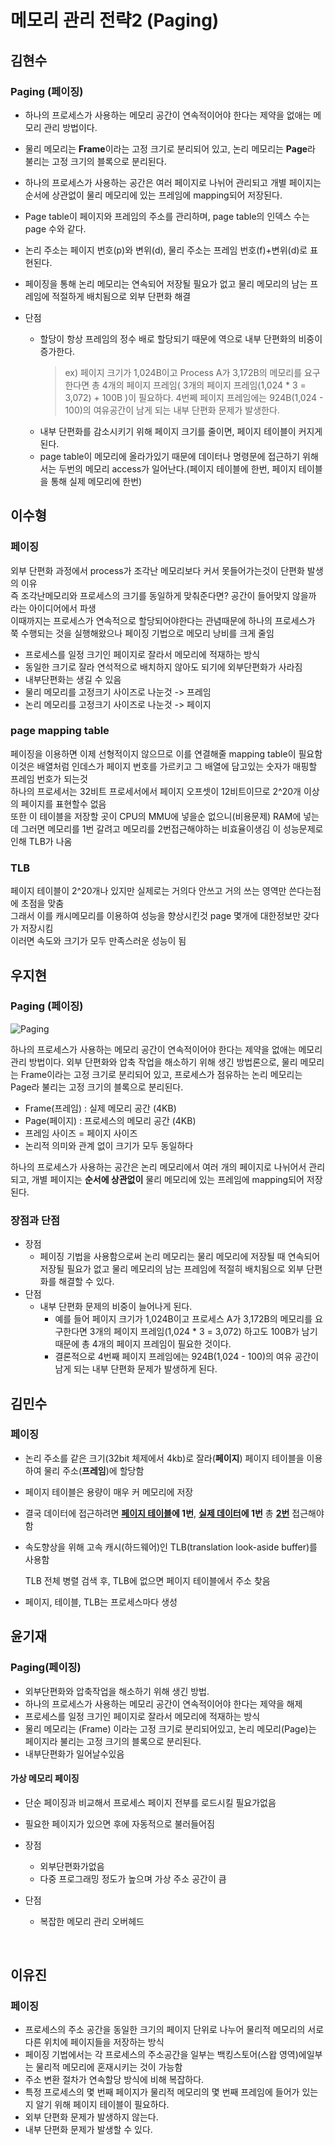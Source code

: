 # 메모리 관리 전략2 (Paging)

## 김현수

### Paging (페이징)

- 하나의 프로세스가 사용하는 메모리 공간이 연속적이어야 한다는 제약을 없애는 메모리 관리 방법이다. 
- 물리 메모리는 **Frame**이라는 고정 크기로 분리되어 있고, 논리 메모리는 **Page**라 불리는 고정 크기의 블록으로 분리된다. 
- 하나의 프로세스가 사용하는 공간은 여러 페이지로 나뉘어 관리되고 개별 페이지는 순서에 상관없이 물리 메모리에 있는 프레임에 mapping되어 저장된다.
- Page table이 페이지와 프레임의 주소를 관리하며, page table의 인덱스 수는 page 수와 같다.
- 논리 주소는 페이지 번호(p)와 변위(d), 물리 주소는 프레임 번호(f)+변위(d)로 표현된다.
- 페이징을 통해 논리 메모리는 연속되어 저장될 필요가 없고 물리 메모리의 남는 프레임에 적절하게 배치됨으로 외부 단편화 해결

- 단점 
	- 할당이 항상 프레임의 정수 배로 할당되기 때문에 역으로 내부 단편화의 비중이 증가한다.
		> ex) 페이지 크기가 1,024B이고 Process A가 3,172B의 메모리를 요구한다면 
		총 4개의 페이지 프레임( 3개의 페이지 프레임(1,024 * 3 = 3,072) + 100B )이 필요하다.
		4번쩨 페이지 프레임에는 924B(1,024 - 100)의 여유공간이 남게 되는 내부 단편화 문제가 발생한다.
	- 내부 단편화를 감소시키기 위해 페이지 크기를 줄이면, 페이지 테이블이 커지게 된다.
	- page table이 메모리에 올라가있기 때문에 데이터나 명령문에 접근하기 위해서는 두번의 메모리 access가 일어난다.(페이지 테이블에 한번, 페이지 테이블을 통해 실제 메모리에 한번)

## 이수형

### 페이징

외부 단편화 과정에서 process가 조각난 메모리보다 커서 못들어가는것이 단편화 발생의 이유<br/>
즉 조각난메모리와 프로세스의 크기를 동일하게 맞춰준다면? 공간이 들어맞지 않을까 라는 아이디어에서 파생<br/>
이때까지는 프로세스가 연속적으로 할당되어야한다는 관념때문에 하나의 프로세스가 쭉 수행되는 것을 실행해왔으나 페이징 기법으로 메모리 낭비를 크게 줄임<br/>

- 프로세스를 일정 크기인 페이지로 잘라서 메모리에 적재하는 방식
- 동일한 크기로 잘라 연석적으로 배치하지 않아도 되기에 외부단편화가 사라짐
- 내부단편화는 생길 수 있음
- 물리 메모리를 고정크기 사이즈로 나눈것 -> 프레임
- 논리 메모리를 고정크기 사이즈로 나눈것 -> 페이지

### page mapping table
페이징을 이용하면 이제 선형적이지 않으므로 이를 연결해줄 mapping table이 필요함 이것은 배열처럼 인데스가 페이지 번호를 가르키고 그 배열에 담고있는 숫자가 매핑할 프레임 번호가 되는것<br/>
하나의 프로세서는 32비트 프로세서에서 페이지 오프셋이 12비트이므로 2^20개 이상의 페이지를 표현할수 없음<br/>
또한 이 테이블을 저장할 곳이 CPU의 MMU에 넣을순 없으니(비용문제) RAM에 넣는데 그러면 메모리를 1번 갈려고 메모리를 2번접근해야하는 비효율이생김 이 성능문제로 인해 TLB가 나옴<br/>

### TLB

페이지 테이블이 2^20개나 있지만 실제로는 거의다 안쓰고 거의 쓰는 영역만 쓴다는점에 초점을 맞춤<br/>
그래서 이를 캐시메모리를 이용하여 성능을 향상시킨것 page 몇개에 대한정보만 갖다가 저장시킴<br/>
이러면 속도와 크기가 모두 만족스러운 성능이 됨

## 우지현

### Paging (페이징)

![Paging](https://t1.daumcdn.net/cfile/tistory/27649A47590818AA2D)

하나의 프로세스가 사용하는 메모리 공간이 연속적이어야 한다는 제약을 없애는 메모리 관리 방법이다. 외부 단편화와 압축 작업을 해소하기 위해 생긴 방법론으로, 물리 메모리는 Frame이라는 고정 크기로 분리되어 있고, 프로세스가 점유하는 논리 메모리는 Page라 불리는 고정 크기의 블록으로 분리된다.

- Frame(프레임) : 실제 메모리 공간 (4KB)
- Page(페이지) : 프로세스의 메모리 공간 (4KB)
- 프레임 사이즈 = 페이지 사이즈
- 논리적 의미와 관계 없이 크기가 모두 동일하다

하나의 프로세스가 사용하는 공간은 논리 메모리에서 여러 개의 페이지로 나뉘어서 관리되고, 개별 페이지는 **순서에 상관없이** 물리 메모리에 있는 프레임에 mapping되어 저장된다.

### 장점과 단점

- 장점
  - 페이징 기법을 사용함으로써 논리 메모리는 물리 메모리에 저장될 때 연속되어 저장될 필요가 없고 물리 메모리의 남는 프레임에 적절히 배치됨으로 외부 단편화를 해결할 수 있다.
- 단점
  - 내부 단편화 문제의 비중이 늘어나게 된다.
    - 예를 들어 페이지 크기가 1,024B이고 프로세스 A가 3,172B의 메모리를 요구한다면 3개의 페이지 프레임(1,024 * 3 = 3,072) 하고도 100B가 남기 때문에 총 4개의 페이지 프레임이 필요한 것이다.
    - 결론적으로 4번째 페이지 프레임에는 924B(1,024 - 100)의 여유 공간이 남게 되는 내부 단편화 문제가 발생하게 된다.

## 김민수

### 페이징

- 논리 주소를 같은 크기(32bit 체제에서 4kb)로 잘라(**페이지**) 페이지 테이블을 이용하여 물리 주소(**프레임**)에 할당함

- 페이지 테이블은 용량이 매우 커 메모리에 저장

- 결국 데이터에 접근하려면 **<u>페이지 테이블</u>에 1번**, **<u>실제 데이터</u>에 1번** 총 **<u>2번</u>** 접근해야함

- 속도향상을 위해 고속 캐시(하드웨어)인 TLB(translation look-aside buffer)를 사용함

  TLB 전체 병렬 검색 후, TLB에 없으면 페이지 테이블에서 주소 찾음

- 페이지, 테이블, TLB는 프로세스마다 생성


## 윤기재

### Paging(페이징)
- 외부단편화와 압축작업을 해소하기 위해 생긴 방법.
- 하나의 프로세스가 사용하는 메모리 공간이 연속적이어야 한다는 제약을 해제
- 프로세스를 일정 크기인 페이지로 잘라서 메모리에 적재하는 방식
- 물리 메모리는 (Frame) 이라는 고정 크기로 분리되어있고, 논리 메모리(Page)는 페이지라 불리는 고정 크기의 블록으로 분리된다.
- 내부단편화가 일어날수있음

#### 가상 메모리 페이징
- 단순 페이징과 비교해서 프로세스 페이지 전부를 로드시킬 필요가없음
- 필요한 페이지가 있으면 후에 자동적으로 불러들어짐

- 장점
	- 외부단편화가없음
	- 다중 프로그래밍 정도가 높으며 가상 주소 공간이 큼

- 단점
	- 복잡한 메모리 관리 오버헤드

<br>

## 이유진
### 페이징
- 프로세스의 주소 공간을 동일한 크기의 페이지 단위로 나누어 물리적 메모리의 서로 다른 위치에 페이지들을 저장하는 방식
- 페이징 기법에서는 각 프로세스의 주소공간을 일부는 백킹스토어(스왑 영역)에일부는 물리적 메모리에 혼재시키는 것이 가능함
- 주소 변환 절차가 연속할당 방식에 비해 복잡하다. 
- 특정 프로세스의 몇 번째 페이지가 물리적 메모리의 몇 번째 프레임에 들어가 있는지 알기 위해 페이지 테이블이 필요하다.
- 외부 단편화 문제가 발생하지 않는다.
- 내부 단편화 문제가 발생할 수 있다.
